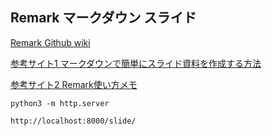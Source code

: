 ## Remark マークダウン スライド


[Remark Github wiki](https://github.com/gnab/remark/wiki)

[参考サイト1 マークダウンで簡単にスライド資料を作成する方法](https://qiita.com/natsumo/items/717e40de2c43824624b6)

[参考サイト2 Remark使い方メモ](https://qiita.com/opengl-8080/items/d44aec7c6c643996916b)


```
python3 -m http.server

http://localhost:8000/slide/

```

